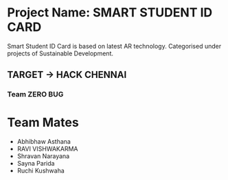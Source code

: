 # Project Name: SMART STUDENT ID CARD

Smart Student ID Card is based on latest AR technology. Categorised under projects of Sustainable Development.

## TARGET -> HACK CHENNAI

### Team ZERO BUG

# Team Mates
- Abhibhaw Asthana
- RAVI VISHWAKARMA
- Shravan Narayana
- Sayna Parida
- Ruchi Kushwaha
